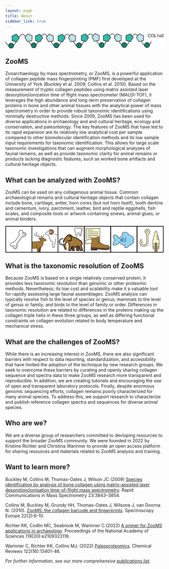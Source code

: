 ```yaml
---
layout: page
title: About
sidebar_link: true
---
```


<img align="center" src="assets/images/COL1A2.png">

<h2>ZooMS</h2>
<p>
Zooarchaeology by mass spectrometry, or ZooMS, is a powerful application of collagen peptide mass fingerprinting (PMF) first developed at the University of York (Buckley et al. 2009; Collins et al. 2010). Based on the measurement of tryptic collagen peptides using matrix assisted laser desorption/ionization time of flight mass spectrometer (MALDI-TOF), it leverages the high abundance and long-term preservation of collagen proteins in bone and other animal tissues with the analytical power of mass spectrometry in order to provide robust taxonomic identifications using minimally destructive methods. Since 2009, ZooMS has been used for diverse applications in archaeology and and cultural heritage, ecology and conservation, and paleontology. The key features of ZooMS that have led to its rapid expansion are its relatively low analytical cost per sample compared to other biomolecular identification methods and its low sample input requirements for taxonomic identification. This allows for large scale taxonomic investigations that can augment morphological analyses of faunal remains, as well as provide taxonomic clarity for animal remains or products lacking diagnostic features, such as worked bone artifacts and cultural heritage objects.
  </p>
<h2>What can be analyzed with ZooMS?</h2>
<p>
  ZooMS can be used on any collagenous animal tissue. Common archaeological remains and cultural heritage objects that contain collagen include bone, cartilage, antler, horn cores (but not horn itself), tooth dentine and cementum, ivory, parchment, leather, bird and reptile eggshells, fish scales, and composite tools or artwork containing sinews, animal glues, or animal binders.
</p>
<img align="center" src="assets/images/tissues.png">
<h2>What is the taxonomic resolution of ZooMS</h2>
<p>
  Because ZooMS is based on a single relatively conserved protein, it provides less taxonomic resolution than genomic or other proteomic methods. Nevertheless, its low cost and scalability make it a valuable tool for rapidly assessing large faunal assemblages. ZooMS analysis can typically resolve fish to the level of species or genus; mammals to the level of genus or family; and birds to the level of family or order. Differences in taxonomic resolution are related to differences in the proteins making up the collagen triple helix in these three groups, as well as differing functional constraints on collagen evolution related to body temperature and mechanical stress.
</p>
<h2>What are the challenges of ZooMS?</h2>
<p>
  While there is an increasing interest in ZooMS, there are also significant barriers with respect to data reporting, standardization, and accessibility that have limited the adoption of the technique by new research groups. We seek to overcome these barriers by curating and openly sharing collagen sequence and spectra data to make ZooMS research more transparent and reproducible. In addition, we are creating tutorials and encouraging the use of open and transparent laboratory protocols. Finally, despite enormous genomic sequencing efforts, collagen remains poorly characterized for many animal species. To address this, we support research to characterize and publish reference collagen spectra and sequences for diverse animal species. 
</p>
<h2>Who are we?</h2>
<p>
  We are a diverse group of researchers committed to devloping resources to support the broader ZooMS community. We were founded in 2022 by Kristine Richter and Christina Warinner to provide an open access platform for sharing resources and materials related to ZooMS analysis and training. 
</p>
<h2>Want to learn more?</h2>
<p>
Buckley M, Collins M, Thomas-Oates J, Wilson JC (2009) <a href="https://doi.org/10.1002/rcm.4316">Species identification by analysis of bone collagen using matrix-assisted laser desorption/ionisation time-of-flight mass spectrometry</a>. Rapid Communications in Mass Spectrometry 23:3843–3854.
</p>
<p>
Collins M, Buckley M, Grundy HH, Thomas-Oates J, Wilsona J, van Doorna N. (2010). <a href="https://www.spectroscopyeurope.com/system/files/pdf/MS_22_2.pdf">ZooMS: the collagen barcode and fingerprints</a>. Spectroscopy Europe 22(2):6-10. 
</p>
<p>
Richter KK, Codlin MC, Seabrook M, Warinner C.(2022) <a href="https://www.pnas.org/doi/abs/10.1073/pnas.2109323119">A primer for ZooMS applications in archaeology</a>. Proceedings of the National Academy of Sciences 119(20):e2109323119.
</p>
<p>
Warinner C, Richter KK, Collins MJ. (2022) <a href="https://pubs.acs.org/doi/full/10.1021/acs.chemrev.1c00703">Paleoproteomics</a>. Chemical Reviews 122(16):13401-46.
</p>
<i>For further information, see our more comprehensive <a href="/Publications.md">publications list</a>.</i>
